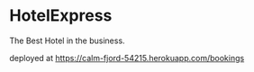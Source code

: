 # HotelExpress
The Best Hotel in the business.

deployed at https://calm-fjord-54215.herokuapp.com/bookings
